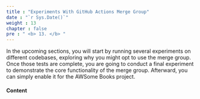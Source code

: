 ```yaml
---
title : "Experiments With GitHub Actions Merge Group"
date : "`r Sys.Date()`"
weight : 13
chapter : false
pre : " <b> 13. </b> "
---
```


In the upcoming sections, you will start by running several experiments on different codebases, exploring why you might opt to use the merge group. Once those tests are complete, you are going to conduct a final experiment to demonstrate the core functionality of the merge group. Afterward, you can simply enable it for the AWSome Books project.

#### Content